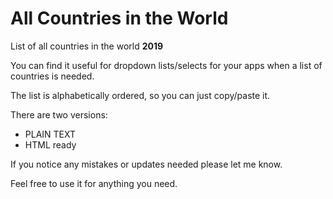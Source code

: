 # All Countries in the World
List of all countries in the world **2019**

You can find it useful for dropdown lists/selects for your apps when a list of countries is needed.

The list is alphabetically ordered, so you can just copy/paste it.

There are two versions: 
 - PLAIN TEXT
 - HTML ready
 

If you notice any mistakes or updates needed please let me know.

Feel free to use it for anything you need.

